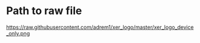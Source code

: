 # Path to raw file
https://raw.githubusercontent.com/adrem1/xer_logo/master/xer_logo_device_only.png
